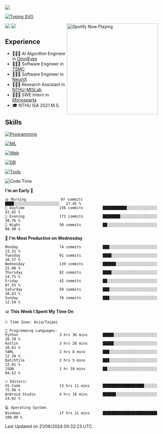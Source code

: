 ![](https://komarev.com/ghpvc/?username=peter0512lee&color=ff69b4)

[![Typing SVG](https://readme-typing-svg.herokuapp.com?color=F742BA&size=20&lines=Hi!+I'm+JYL)](https://git.io/typing-svg)

[<img src="https://spotify-now-playing.peter0512lee.vercel.app/api/spotify-playing" alt="Spotify Now Playing" width="300" align="right" />](https://open.spotify.com/user/21iyoswqgnkoe7peuesmqnhgy)

![](https://leetcard.jacoblin.cool/peter0512lee?theme=dark)
![](https://github-readme-activity-graph.vercel.app/graph?username=peter0512lee&theme=github)

## Experience
- 🧑🏻‍💻 AI Algorithm Engineer in [OmniEyes](https://www.theomnieyes.com/)
- 🧑🏻‍💻 Software Engineer in [TSMC](https://www.tsmc.com/)
- 🧑🏻‍💻 Software Engineer in [NeuinX](https://neuinx.com/)
- 🧑🏻‍💻 Research Assistant in [NTHU-MISLab](https://mislab.cs.nthu.edu.tw/)
- 🧑🏻‍💻 SWE Intern in [Monosparta](https://monosparta.org/)
- 🎓 NTHU ISA 2021 M.S.

## Skills
[![Programming](https://skillicons.dev/icons?i=py,kotlin,js)](https://skillicons.dev)

[![ML](https://skillicons.dev/icons?i=pytorch,opencv,sklearn)](https://skillicons.dev)

[![Web](https://skillicons.dev/icons?i=html,css,react,tailwind,nodejs,vite)](https://skillicons.dev)

[![DB](https://skillicons.dev/icons?i=firebase,sqlite,mysql,mongodb)](https://skillicons.dev)

[![Tools](https://skillicons.dev/icons?i=git,github,githubactions,vercel,docker,kubernetes,vscode,postman,anaconda,androidstudio)](https://skillicons.dev)

<!--
<table><tr><td valign="top" width="50%">

<img src="https://github-readme-stats-sigma-five.vercel.app/api?username=peter0512lee&hide_border=true&show_icons=true&locale=en&layout=compact&theme=dracula" align="left" style="width: 100%" />

</td><td valign="top" width="50%">

<img src="https://github-readme-stats-sigma-five.vercel.app/api/top-langs?username=peter0512lee&hide_border=true&show_icons=true&locale=en&layout=compact&theme=dracula" align="left" style="width: 100%" />

</td></tr></table>  
-->

<!--START_SECTION:waka-->
![Code Time](http://img.shields.io/badge/Code%20Time-1%2C117%20hrs%2038%20mins-blue)

**I'm an Early 🐤** 

```text
🌞 Morning                97 commits          ████░░░░░░░░░░░░░░░░░░░░░   17.45 % 
🌆 Daytime                238 commits         ███████████░░░░░░░░░░░░░░   42.81 % 
🌃 Evening                171 commits         ████████░░░░░░░░░░░░░░░░░   30.76 % 
🌙 Night                  50 commits          ██░░░░░░░░░░░░░░░░░░░░░░░   08.99 % 
```
📅 **I'm Most Productive on Wednesday** 

```text
Monday                   74 commits          ███░░░░░░░░░░░░░░░░░░░░░░   13.31 % 
Tuesday                  91 commits          ████░░░░░░░░░░░░░░░░░░░░░   16.37 % 
Wednesday                139 commits         ██████░░░░░░░░░░░░░░░░░░░   25.00 % 
Thursday                 82 commits          ████░░░░░░░░░░░░░░░░░░░░░   14.75 % 
Friday                   42 commits          ██░░░░░░░░░░░░░░░░░░░░░░░   07.55 % 
Saturday                 58 commits          ███░░░░░░░░░░░░░░░░░░░░░░   10.43 % 
Sunday                   70 commits          ███░░░░░░░░░░░░░░░░░░░░░░   12.59 % 
```


📊 **This Week I Spent My Time On** 

```text
🕑︎ Time Zone: Asia/Taipei

💬 Programming Languages: 
Python                   3 hrs 36 mins       █████░░░░░░░░░░░░░░░░░░░░   20.78 % 
Kotlin                   3 hrs 28 mins       █████░░░░░░░░░░░░░░░░░░░░   20.01 % 
YAML                     2 hrs 8 mins        ███░░░░░░░░░░░░░░░░░░░░░░   12.38 % 
Batchfile                2 hrs 5 mins        ███░░░░░░░░░░░░░░░░░░░░░░   12.01 % 
JSON                     1 hr 39 mins        ██░░░░░░░░░░░░░░░░░░░░░░░   09.52 % 

🔥 Editors: 
VS Code                  13 hrs 11 mins      ███████████████████░░░░░░   75.98 % 
Android Studio           4 hrs 10 mins       ██████░░░░░░░░░░░░░░░░░░░   24.02 % 

💻 Operating System: 
Windows                  17 hrs 21 mins      █████████████████████████   100.00 % 
```


 Last Updated on 21/06/2024 00:32:23 UTC
<!--END_SECTION:waka-->


<!--
**peter0512lee/peter0512lee** is a ✨ _special_ ✨ repository because its `README.md` (this file) appears on your GitHub profile.

